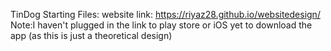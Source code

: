 TinDog Starting Files:
website link: https://riyaz28.github.io/websitedesign/
Note:I haven't plugged in the link to play store or iOS yet to download the app (as this is just a theoretical design) 
